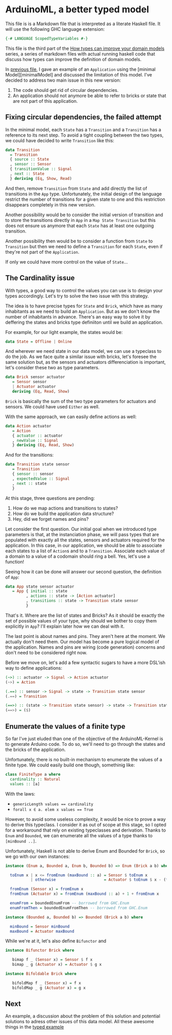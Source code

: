 # ArduinoML, a better typed model

This file is is a Markdown file that is interpreted as a literate Haskell file.
It will use the following GHC language extension:

```haskell
{-# LANGUAGE ScopedTypeVariables #-}
```

<!--
```haskell
module ArduinoML.Typed.Model where

import Data.Bifunctor
import Data.Bifoldable
import GHC.Enum (boundedEnumFrom, boundedEnumFromThen)

data Signal = LOW | HIGH
  deriving (Read, Show, Eq, Ord, Bounded)
```
-->

This file is the third part of the
[How types can improve your domain models][arduinoHS] series, a series of
markdown files with actual running haskell code that discuss how types
can improve the definition of domain models.

In [previous file][minimalExample], I gave an example of an `Application`
using the [minimal Model][minimalModel] and discussed the limitation of
this model. I've decided to address two main issue in this new version:

1. The code should get rid of circular dependencies.
2. An application should not anymore be able to refer to bricks or state that
   are not part of this application.

## Fixing circular dependencies, the failed attempt

In the minimal model, each `State` has a `Transition` and a `Transition` has a
reference to its next step. To avoid a tight coupling between the two types,
we could have decided to write `Transition` like this:

```haskell ignore
data Transition
  = Transition
  { source :: State
  , sensor :: Sensor
  { transitionValue :: Signal
  , next :: State
  } deriving (Eq, Show, Read)
```

And then, remove `Transition` from `State` and add directly the list
of transitions in the `App` type.
Unfortunately, the initial design of the language restrict the number of
transitions for a given state to one and this restriction disappears
completely in this new version.

Another possibility would be to consider the initial version of transition
and to store the transitions directly in `App` in a `Map State Transition`
but this does not ensure us anymore that each `State` has at least one
outgoing transition.

Another possibility then would be to consider a function from `State` to
`Transition` but then we need to define a `Transition` for each `State`, even
if they're not part of the `Application`.

If only we could have more control on the value of `State`…

## The Cardinality issue

With types, a good way to control the values you can use is to design your
types accordingly. Let's try to solve the two issue with this strategy.

The idea is to have precise types for `State` and `Brick`, which have as many
inhabitants as we need to build an `Application`. But as we don't know
the number of inhabitants in advance. There's an easy way to solve it
by deffering the states and bricks type definiiton until we build an
application.

For example, for our light example, the states would be:

```haskell ignore
data State = Offline | Online
```

And wherever we need state in our data model, we can use a typeclass to
do the job.
As we face quite a similar issue with bricks, let's foresee the same solution
but, as the sensors and actuators differenciation is important, let's
consider these two as type parameters.

```haskell
data Brick sensor actuator
   = Sensor sensor
   | Actuator actuator
   deriving (Eq, Read, Show)
```

`Brick` is basically the sum of the two type parameters for actuators and sensors.
We could have used `Either` as well.

With the same approach, we can easily define actions as well:

```haskell
data Action actuator
   = Action
   { actuator :: actuator
   , newValue :: Signal
   } deriving (Eq, Read, Show)
```

And for the transitions:

```haskell
data Transition state sensor
   = Transition
   { sensor :: sensor
   , expectedValue :: Signal
   , next :: state
   }
```

At this stage, three questions are pending:
1. How do we map actions and transitions to states?
2. How do we build the application data structure?
3. Hey, did we forget names and pins?

Let consider the first question. Our initial goal when we introduced type parameters
is that, at the instanciation phase, we will pass types that are populated with
exactly all the states, sensors and actuators required for the application.
In this case, in our application, we should be able to associate each states to
a list of `Action`s and to a `Transition`.
Associate each value of a domain to a value of a codomain should ring a bell.
Yes, let's use a function!

Seeing how it can be done will answer our second question, the definition of `App`:

```haskell
data App state sensor actuator
   = App { initial :: state
         , actions :: state -> [Action actuator]
         , transitions :: state -> Transition state sensor
         }
```

That's it. Where are the list of states and Bricks? As it should be exactly the
set of possible values of your type, why should we bother to copy them explicitly
in `App`?
I'll explain later how we can deal with it.

The last point is about names and pins.
They aren't here at the moment.
We actually don't need them. Our model has become a pure logical model of the
application.
Names and pins are wiring (code generation) concerns and don't need to be
considered right now.


Before we move on, let's add a few syntactic sugars to have a more DSL'ish way
to define applications:

```haskell
(~>) :: actuator -> Signal -> Action actuator
(~>) = Action

(.==) :: sensor -> Signal -> state -> Transition state sensor
(.==) = Transition

(==>) :: (state -> Transition state sensor) -> state -> Transition state sensor
(==>) = ($)
```

## Enumerate the values of a finite type

So far I've just eluded than one of the objective of the ArduinoML-Kernel is
to generate Arduino code. To do so, we'll need to go through the states and
the bricks of the application.

Unfortunately, there is no built-in mechanism to enumerate the values of a
finite type. We could easily build one though, somethinig like:

```haskell ignore
class FiniteType a where
  cardinality :: Natural
  values :: [a]
```

With the laws:
- `genericLength values == cardinality`
- `forall x ∈ a. elem x values == True`

However, to avoid some useless complexity, it would be nice to prove a way to
derive this typeclass. I consider it as out of scope at this stage, so I
opted for a workaround that rely on existing typeclasses and derivation.
Thanks to  `Enum` and `Bounded`, we can enumerate all the values of a type
thanks to `[minBound ..]`.


Unfortunately, Haskell is not able to derive Enum and Bounded for `Brick`, so
we go with our own instances:

```haskell
instance (Enum a, Bounded a, Enum b, Bounded b) => Enum (Brick a b) where

  toEnum x | x <= fromEnum (maxBound :: a) = Sensor $ toEnum x
           | otherwise                     = Actuator $ toEnum $ x - (fromEnum (maxBound :: a) + 1)

  fromEnum (Sensor x) = fromEnum x
  fromEnum (Actuator x) = fromEnum (maxBound :: a) + 1 + fromEnum x

  enumFrom = boundedEnumFrom -- borrowed from GHC.Enum
  enumFromThen = boundedEnumFromThen -- borrowed from GHC.Enum

instance (Bounded a, Bounded b) => Bounded (Brick a b) where

  minBound = Sensor minBound
  maxBound = Actuator maxBound
```

While we're at it, let's also define `Bifunctor` and 

```haskell
instance Bifunctor Brick where

   bimap f _ (Sensor x) = Sensor $ f x
   bimap _ g (Actuator x) = Actuator $ g x

instance Bifoldable Brick where

   bifoldMap f _ (Sensor x) = f x
   bifoldMap _ g (Actuator x) = g x
```

## Next

An example, a discussion about the problem of this solution and potential solutions
to adress other issues of this data model.
All these awesome things in the [typed example][]

[arduinoHS]: ../../../README.md
[minimalexample]: ../Minimal/Example.md
[typed example]: Example.md
